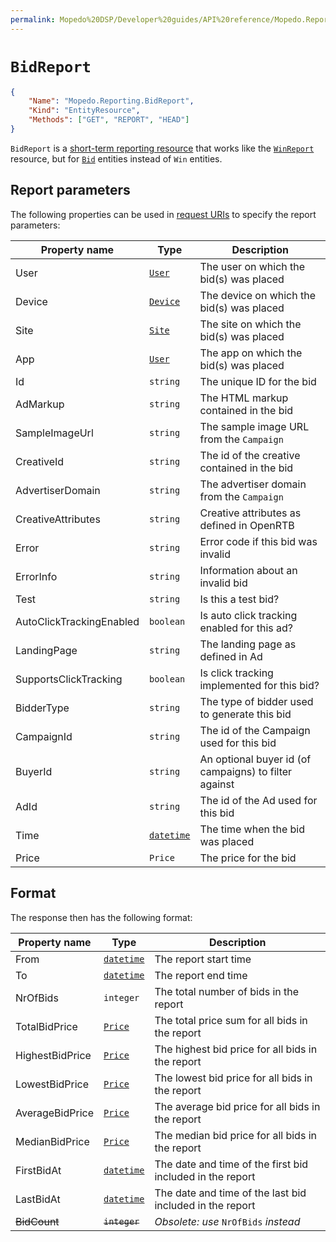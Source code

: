 ```yaml
---
permalink: Mopedo%20DSP/Developer%20guides/API%20reference/Mopedo.Reporting/BidReport/
---
```


# `BidReport`

```json
{
    "Name": "Mopedo.Reporting.BidReport",
    "Kind": "EntityResource",
    "Methods": ["GET", "REPORT", "HEAD"]
}
```

`BidReport` is a [short-term reporting resource](../Reporting%20overview#short-term-reports) that works like the [`WinReport`](../WinReport) resource, but for [`Bid`](../../Mopedo.Database/Bid) entities instead of `Win` entities.

## Report parameters

The following properties can be used in [request URIs](../../../../../RESTar/Consuming%20a%20RESTar%20API/URI) to specify the report parameters:

Property name            | Type                                     | Description
------------------------ | ---------------------------------------- | -----------------------------------------------------
User                     | [`User`](../../Mopedo.Database/User)     | The user on which the bid(s) was placed
Device                   | [`Device`](../../Mopedo.Database/Device) | The device on which the bid(s) was placed
Site                     | [`Site`](../../Mopedo.Database/Site)     | The site on which the bid(s) was placed
App                      | [`User`](../../Mopedo.Database/App)      | The app on which the bid(s) was placed
Id                       | `string`                                 | The unique ID for the bid
AdMarkup                 | `string`                                 | The HTML markup contained in the bid
SampleImageUrl           | `string`                                 | The sample image URL from the `Campaign`
CreativeId               | `string`                                 | The id of the creative contained in the bid
AdvertiserDomain         | `string`                                 | The advertiser domain from the `Campaign`
CreativeAttributes       | `string`                                 | Creative attributes as defined in OpenRTB
Error                    | `string`                                 | Error code if this bid was invalid
ErrorInfo                | `string`                                 | Information about an invalid bid
Test                     | `string`                                 | Is this a test bid?
AutoClickTrackingEnabled | `boolean`                                | Is auto click tracking enabled for this ad?
LandingPage              | `string`                                 | The landing page as defined in Ad
SupportsClickTracking    | `boolean`                                | Is click tracking implemented for this bid?
BidderType               | `string`                                 | The type of bidder used to generate this bid
CampaignId               | `string`                                 | The id of the Campaign used for this bid
BuyerId                  | `string`                                 | An optional buyer id (of campaigns) to filter against
AdId                     | `string`                                 | The id of the Ad used for this bid
Time                     | [`datetime`](../../Datetime)             | The time when the bid was placed
Price                    | `Price`                                  | The price for the bid

## Format

The response then has the following format:

Property name   | Type                         | Description
--------------- | ---------------------------- | ---------------------------------------------------------
From            | [`datetime`](../../Datetime) | The report start time
To              | [`datetime`](../../Datetime) | The report end time
NrOfBids        | `integer`                    | The total number of bids in the report
TotalBidPrice   | [`Price`](../../Price)       | The total price sum for all bids in the report
HighestBidPrice | [`Price`](../../Price)       | The highest bid price for all bids in the report
LowestBidPrice  | [`Price`](../../Price)       | The lowest bid price for all bids in the report
AverageBidPrice | [`Price`](../../Price)       | The average bid price for all bids in the report
MedianBidPrice  | [`Price`](../../Price)       | The median bid price for all bids in the report
FirstBidAt      | [`datetime`](../../Datetime) | The date and time of the first bid included in the report
LastBidAt       | [`datetime`](../../Datetime) | The date and time of the last bid included in the report
~~BidCount~~    | ~~`integer`~~                | _Obsolete: use_ `NrOfBids` _instead_
